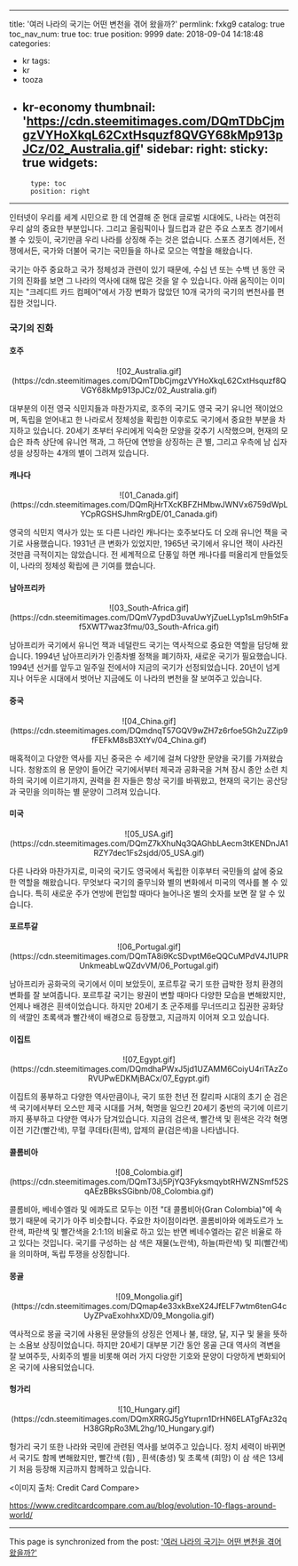 
---
title: '여러 나라의 국기는 어떤 변천을 겪어 왔을까?'
permlink: fxkg9
catalog: true
toc_nav_num: true
toc: true
position: 9999
date: 2018-09-04 14:18:48
categories:
- kr
tags:
- kr
- tooza
- kr-economy
thumbnail: 'https://cdn.steemitimages.com/DQmTDbCjmgzVYHoXkqL62CxtHsquzf8QVGY68kMp913pJCz/02_Australia.gif'
sidebar:
    right:
        sticky: true
widgets:
    -
        type: toc
        position: right
---


인터넷이 우리를 세계 시민으로 한 데 연결해 준 현대 글로벌 시대에도, 나라는 여전히 우리 삶의 중요한 부분입니다. 그리고 올림픽이나 월드컵과 같은 주요 스포츠 경기에서 볼 수 있듯이, 국기만큼 우리 나라를 상징해 주는 것은 없습니다. 스포츠 경기에서든, 전쟁에서든, 국가와 더불어 국기는 국민들을 하나로 모으는 역할을 해왔습니다. 

국기는 아주  중요하고 국가 정체성과 관련이 있기 때문에, 수십 년 또는 수백 년 동안 국기의 진화를 보면 그 나라의 역사에 대해 많은 것을 알 수 있습니다. 아래 움직이는 이미지는 "크레디트 카드 컴페어"에서 가장 변화가 많았던 10개 국가의 국기의 변천사를 편집한 것입니다. 

### 국기의 진화 

<center> 
</center> 

#### 호주 

<center> 
![02_Australia.gif](https://cdn.steemitimages.com/DQmTDbCjmgzVYHoXkqL62CxtHsquzf8QVGY68kMp913pJCz/02_Australia.gif)
</center> 

대부분의 이전 영국 식민지들과 마찬가지로, 호주의 국기도 영국 국기 유니언 잭이었으며, 독립을 얻어내고 한 나라로서 정체성을 확립한 이후로도 국기에서 중요한 부분을 차지하고 있습니다. 20세기 초부터 우리에게 익숙한 모양을 갖추기 시작했으며, 현재의 모습은 좌측 상단에 유니언 잭과, 그 하단에 연방을 상징하는 큰 별, 그리고 우측에 남 십자성을 상징하는 4개의 별이 그려져 있습니다.  

#### 캐나다 

<center> 
![01_Canada.gif](https://cdn.steemitimages.com/DQmRjHrTXcKBFZHMbwJWNVx6759dWpLYCpRGSHSJhmRrgDE/01_Canada.gif)
</center> 

영국의 식민지 역사가 있는 또 다른 나라인 캐나다는 호주보다도 더 오래 유니언 잭을 국기로 사용했습니다. 1931년 큰 변화가 있었지만, 1965년 국기에서 유니언 잭이 사라진 것만큼 극적이지는 않았습니다. 전 세계적으로  단풍잎 하면 캐나다를 떠올리게 만들었듯이, 나라의 정체성 확립에 큰 기여를 했습니다. 

#### 남아프리카 

<center> 
![03_South-Africa.gif](https://cdn.steemitimages.com/DQmV7ypdD3uvaUwYjZueLLyp1sLm9h5tFaf5XWT7waz3fmu/03_South-Africa.gif)
</center> 

남아프리카 국기에서 유니언 잭과 네덜란드 국기는 역사적으로 중요한 역할을 담당해 왔습니다. 1994년 남아프리카가 인종차별 정책을 폐기하자, 새로운 국기가 필요했습니다. 1994년 선거를 앞두고 일주일 전에서야 지금의 국기가 선정되었습니다. 20년이 넘게 지나 어두운 시대에서 벗어난 지금에도 이 나라의 변천을 잘 보여주고 있습니다.  

#### 중국 

<center> 
![04_China.gif](https://cdn.steemitimages.com/DQmdnqT57GQV9wZH7z6rfoe5Gh2uZZip9fFEFkM8sB3XtYv/04_China.gif)
</center> 

매혹적이고 다양한 역사를 지닌 중국은 수 세기에 걸쳐 다양한 문양을 국기를 가져왔습니다. 청왕조의 용 문양이 들어간 국기에서부터 제국과 공화국을 거쳐 잠시 종안 소련 치하의 국기에 이르기까지, 권력을 쥔 자들은 항상 국기를 바꿔왔고, 현재의 국기는 공산당과 국민을 의미하는 별 문양이 그려져 있습니다. 

#### 미국 

<center> 
![05_USA.gif](https://cdn.steemitimages.com/DQmZ7kXhuNq3QAGhbLAecm3tKENDnJA1RZY7dec1Fs2sjdd/05_USA.gif)
</center> 

다른 나라와 마찬가지로, 미국의 국기도 영국에서 독립한 이후부터 국민들의 삶에 중요한 역할을 해왔습니다. 무엇보다 국기의 줄무늬와 별의 변화에서 미국의 역사를 볼 수 있습니다. 특히 새로운 주가 연방에 편입할 때마다 늘어나온 별의 숫자를 보면 잘 알 수 있습니다.  

#### 포르투갈 

<center> 
![06_Portugal.gif](https://cdn.steemitimages.com/DQmTA8i9KcSDvptM6eQQCuMPdV4J1UPRUnkmeabLwQZdvVM/06_Portugal.gif)
</center> 

남아프리카 공화국의 국기에서 이미 보았듯이, 포르투갈 국기 또한 급박한 정치 환경의 변화를 잘 보여줍니다. 포르투갈 국기는 왕권이 변할 때마다 다양한 모습을 변해왔지만, 언제나 배경은 흰색이었습니다. 하지만 20세기 초 군주제를 무너뜨리고 집권한 공화당의 색깔인 초록색과 빨간색이 배경으로 등장했고, 지금까지 이어져 오고 있습니다.  

#### 이집트 

<center> 
![07_Egypt.gif](https://cdn.steemitimages.com/DQmdhaPWxJ5jd1UZAMM6CoiyU4riTAzZoRVUPwEDKMjBACx/07_Egypt.gif)
</center> 

이집트의 풍부하고 다양한 역사만큼이나, 국기 또한 천년 전 칼리파 시대의 초기 순 검은색 국기에서부터 오스만 제국 시대를 거쳐, 혁명을 일으킨 20세기 중반의 국기에 이르기까지 풍부하고 다양한 역사가 담겨있습니다. 지금의 검은색, 빨간색 및 흰색은 각각 혁명 이전 기간(빨간색), 무혈 쿠데타(흰색), 압제의 끝(검은색)을 나타냅니다. 

#### 콜롬비아 

<center> 
![08_Colombia.gif](https://cdn.steemitimages.com/DQmT3Jj5PjYQ3FyksmqybtRHWZNSmf52SqAEzBBksSGibnb/08_Colombia.gif)
</center> 

콜롬비아, 베네수엘라 및 에콰도르 모두는 이전 "대 콜롬비아(Gran Colombia)"에 속했기 때문에 국기가 아주 비슷합니다. 주요한 차이점이라면. 콜롬비아와 에콰도르가 노란색, 파란색 및 빨간색을 2:1:1의 비율로 하고 있는 반면 베네수엘라는 같은 비율로 하고 있다는 것입니다. 국기를 구성하는 삼 색은 재물(노란색), 하늘(파란색) 및 피(빨간색)을 의미하며, 독립 투쟁을 상징합니다.

#### 몽골 

<center> 
![09_Mongolia.gif](https://cdn.steemitimages.com/DQmap4e33xkBxeX24JfELF7wtm6tenG4cUyZPvaExohhxXD/09_Mongolia.gif)
</center> 

역사적으로 몽골 국기에 사용된 문양들의 상징은 언제나 불, 태양, 달, 지구 및 물을 뜻하는 소욤보 상징이었습니다. 하지만 20세기 대부분 기간 동안 몽골 근대 역사의 격변을 잘 보여주듯, 사회주의 별을 비롯해  여러 가지 다양한 기호와 문양이 다양하게 변화되어 온 국기에 사용되었습니다.  

#### 헝가리 

<center> 
![10_Hungary.gif](https://cdn.steemitimages.com/DQmXRRGJ5gYtuprn1DrHN6ELATgFAz32qH38GRpRo3ML2hg/10_Hungary.gif)
</center> 

헝가리 국기 또한 나라와 국민에 관련된 역사를 보여주고 있습니다. 정치 세력이 바뀌면서 국기도 함께 변해왔지만, 빨간색 (힘) , 흰색(충성) 및 초록색 (희망) 이 삼 색은 13세기 처음 등장해 지금까지 함께하고 있습니다.  

<이미지 출처:  Credit Card Compare> 

https://www.creditcardcompare.com.au/blog/evolution-10-flags-around-world/

- - -

This page is synchronized from the post: ['여러 나라의 국기는 어떤 변천을 겪어 왔을까?'](https://steemit.com/@pius.pius/fxkg9)

